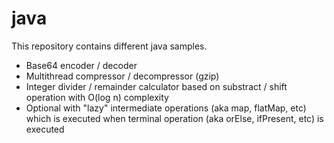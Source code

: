 # java

This repository contains different java samples.
- Base64 encoder / decoder
- Multithread compressor / decompressor (gzip)
- Integer divider / remainder calculator based on substract / shift operation with O(log n) complexity 
- Optional with "lazy" intermediate operations (aka map, flatMap, etc) which is executed when terminal operation (aka orElse, ifPresent, etc) is executed
